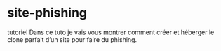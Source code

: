 # site-phishing
 tutoriel
 Dans ce tuto je vais vous montrer comment créer et héberger le clone parfait d’un site pour faire du phishing.
